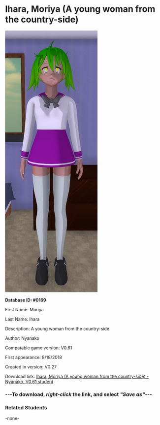# Ihara, Moriya (A young woman from the country-side)

<img src="../../Files/Images/Ihara, Moriya (A young woman from the country-side).png" title="Ihara, Moriya (A young woman from the country-side) - Nyanako, V0.61">

**Database ID: #0169**

First Name: Moriya

Last Name: Ihara

Description: A young woman from the country-side

Author: Nyanako

Compatable game version: V0.61

First appearance: 8/18/2018

Created in version: V0.27

Download link: <a href="https://raw.githubusercontent.com/Arbiter1223/Daigaku-Gurashi-Custom-Students/master/Files/Student%20Files/Ihara%2C%20Moriya%20(A%20young%20woman%20from%20the%20country-side)%20-%20Nyanako%2C%20V0.61.student">Ihara, Moriya (A young woman from the country-side) - Nyanako, V0.61.student</a>

### ---**To download, _right-click_ the link, and select _"Save as"_**---

### Related Students

-none-
